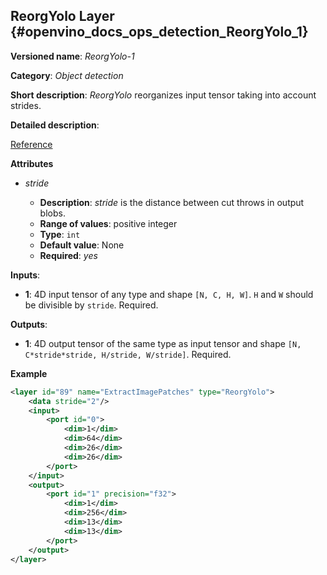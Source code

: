 ## ReorgYolo Layer <a name="ReorgYolo"></a> {#openvino_docs_ops_detection_ReorgYolo_1}

**Versioned name**: *ReorgYolo-1*

**Category**: *Object detection*

**Short description**: *ReorgYolo* reorganizes input tensor taking into account strides.

**Detailed description**:

[Reference](https://arxiv.org/pdf/1612.08242.pdf)

**Attributes**

* *stride*

  * **Description**: *stride* is the distance between cut throws in output blobs.
  * **Range of values**: positive integer
  * **Type**: `int`
  * **Default value**: None
  * **Required**: *yes*

**Inputs**:

*   **1**: 4D input tensor of any type and shape `[N, C, H, W]`. `H` and `W` should be divisible by `stride`. Required.

**Outputs**:

*   **1**: 4D output tensor of the same type as input tensor and shape `[N, C*stride*stride, H/stride, W/stride]`. Required.

**Example**

```xml
<layer id="89" name="ExtractImagePatches" type="ReorgYolo">
    <data stride="2"/>
    <input>
        <port id="0">
            <dim>1</dim>
            <dim>64</dim>
            <dim>26</dim>
            <dim>26</dim>
        </port>
    </input>
    <output>
        <port id="1" precision="f32">
            <dim>1</dim>
            <dim>256</dim>
            <dim>13</dim>
            <dim>13</dim>
        </port>
    </output>
</layer>
```